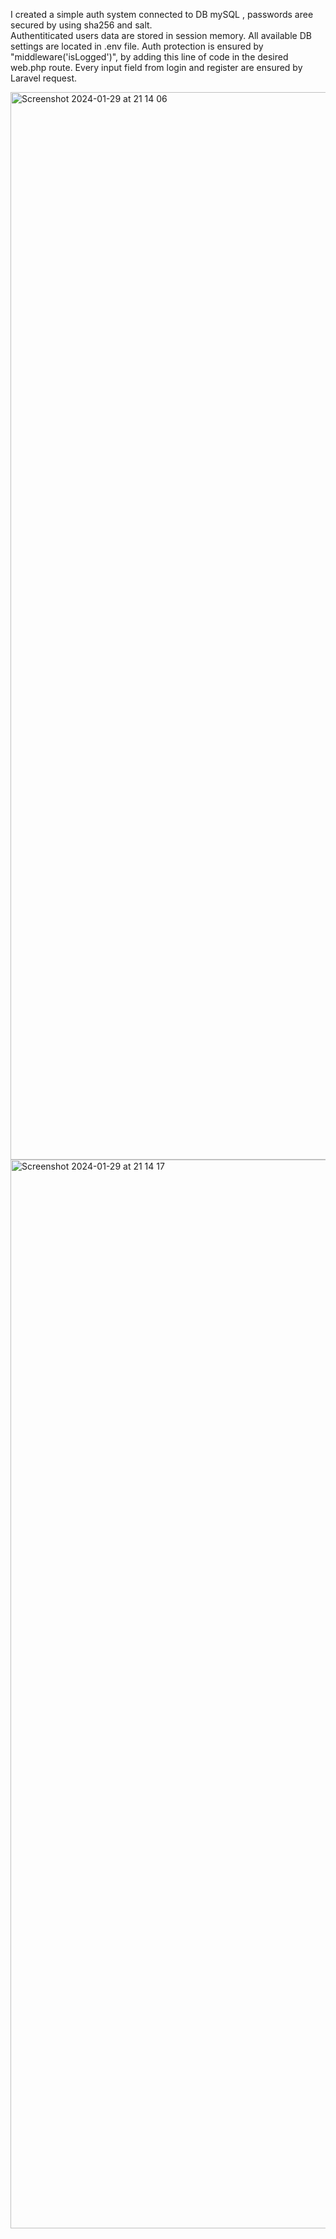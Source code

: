 I created a simple auth system connected to DB mySQL , passwords aree secured by using sha256 and salt.  
Authentiticated users data are stored in session memory.
All available DB settings are located in .env file.
Auth protection is ensured by "middleware('isLogged')", by adding this line of code in the desired web.php route.
Every input field from login and register are ensured by Laravel request.

<img width="1708" alt="Screenshot 2024-01-29 at 21 14 06" src="https://github.com/AthleteGOAT/MyWebSiteLaravel/assets/144588394/56b0cabc-b549-46aa-b26a-d01a5665d9f4">
<img width="1710" alt="Screenshot 2024-01-29 at 21 14 17" src="https://github.com/AthleteGOAT/MyWebSiteLaravel/assets/144588394/22761caf-92b8-426d-a522-6615dfa97332">
